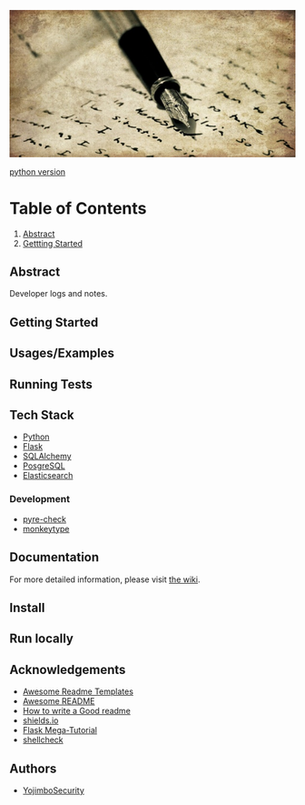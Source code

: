 ![logo](./docs/log.jpg)

[python version](https://img.shields.io/github/pipenv/locked/python-version/YojimboSecurity/DevLog)

# Table of Contents

1. [Abstract](#abstract)
2. [Gettting Started](#getting-started)

## Abstract

Developer logs and notes.

## Getting Started

## Usages/Examples

## Running Tests

## Tech Stack

- [Python](https://www.python.org/)
- [Flask](http://flask.pocoo.org/)
- [SQLAlchemy](http://www.sqlalchemy.org/)
- [PosgreSQL](https://www.postgresql.org/)
- [Elasticsearch](https://www.elastic.co/)

### Development

- [pyre-check](https://github.com/facebook/pyre-check)
- [monkeytype](https://github.com/Instagram/MonkeyType)
## Documentation

For more detailed information, please visit [the wiki](https://github.com/YojimboSecurity/DevLog/wiki).

## Install

## Run locally

## Acknowledgements

- [Awesome Readme Templates](https://awesomeopensource.com/project/elangosundar/awesome-README-templates)
- [Awesome README](https://github.com/matiassingers/awesome-readme)
- [How to write a Good readme](https://bulldogjob.com/news/449-how-to-write-a-good-readme-for-your-github-project)
- [shields.io](https://shields.io/)
- [Flask Mega-Tutorial](https://courses.miguelgrinberg.com/courses/)
- [shellcheck](https://github.com/koalaman/shellcheck)

## Authors

  - [YojimboSecurity](https://github.com/YojimboSecurity)